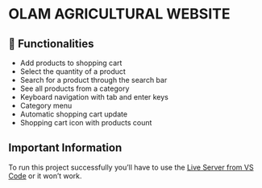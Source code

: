 # OLAM AGRICULTURAL WEBSITE

## 🚀 Functionalities
- Add products to shopping cart
- Select the quantity of a product
- Search for a product through the search bar
- See all products from a category
- Keyboard navigation with tab and enter keys
- Category menu
- Automatic shopping cart update
- Shopping cart icon with products count

## Important Information
To run this project successfully you’ll have to use the [Live Server from VS Code](https://marketplace.visualstudio.com/items?itemName=ritwickdey.LiveServer) or it won’t work.
